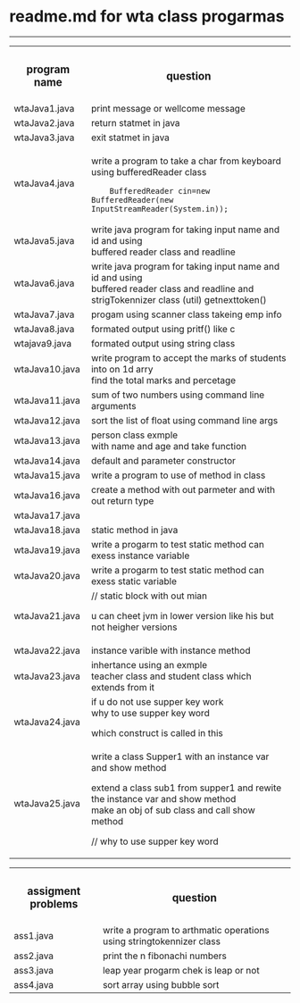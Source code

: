 # readme.md for wta class progarmas

---

<table>
<tr>
<th>
  <h3>
program name
    </h3>
</th>
<th>
  <h3>
question
  </h3>
</th>

</tr>
<!-- progam 1 -->
  <tr>
        <td>wtaJava1.java</td>
        <td>print message or wellcome message</td>
    </tr>
  <tr>
        <td>wtaJava2.java</td>
        <td>return statmet in java</td>
    </tr>
  <tr>
        <td>wtaJava3.java</td>
        <td>exit statmet in java</td>
    </tr>
      <tr>
        <td>wtaJava4.java</td>
        <td>    
            
 write a program to take a char from keyboard using bufferedReader class

        BufferedReader cin=new BufferedReader(new InputStreamReader(System.in));

</td>
    </tr>
      <tr>
        <td>wtaJava5.java</td>
        <td>
  write java program for taking input name and id and using <br>
 buffered reader class and readline
  </td>
    </tr>
      <tr>
        <td>wtaJava6.java</td>
        <td>
  write java program for taking input name and id and using <br>
 buffered reader class and readline and strigTokennizer class (util) getnexttoken()<br>
   
  </td>
    </tr>
      <tr>
        <td>wtaJava7.java</td>
        <td>
 progam using scanner class takeing emp info</td>
    </tr>
      <tr>
        <td>wtaJava8.java</td>
        <td> formated output  using pritf() like c </td>
    </tr>
      <tr>
        <td>wtajava9.java</td>
        <td>formated output using string class</td>
    </tr>
      <tr>
        <td>wtaJava10.java</td>
        <td>
 write program to accept the marks of students into on 1d arry <br>
 find the total marks and percetage</td>
    </tr>
      <tr>
        <td>wtaJava11.java</td>
        <td>sum of two numbers using command line arguments </td>
    </tr>
      <tr>
        <td>wtaJava12.java</td>
        <td>sort the list of float using command line args</td>
    </tr>
      <tr>
        <td>wtaJava13.java</td>
        <td> person class exmple <br>
         with name and age and take function

</td>
    </tr>
      <tr>
        <td>wtaJava14.java</td>
        <td>
 default and parameter constructor</td>
    </tr>
      <tr>
        <td>wtaJava15.java</td>
        <td>write a program to use of method in class</td>
    </tr>
      <tr>
        <td>wtaJava16.java</td>
        <td>  create a method with out parmeter and with out return type</td>
    </tr> 
    <tr>
        <td>wtaJava17.java</td>
        <td 
        create a method with out parmeter and with return type

  </td>
    </tr>
    </tr>
      <tr>
        <td>wtaJava18.java</td>
        <td>
         static method in java
        </td>
    </tr> 
    <tr>
        <td>wtaJava19.java</td>
        <td>
        write a progarm to test static method can exess instance variable
        </td>
    </tr>
    </tr>
      <tr>
        <td>wtaJava20.java</td>
        <td>
        write a progarm to test static method can exess static variable
         </td>
    </tr> 
    <tr>
        <td>wtaJava21.java</td>
        <td>
        // static block with out mian <br>

 u can cheet jvm in lower version like his but not heigher versions <br>

   </td>
    </tr>
      <tr>
        <td>wtaJava22.java</td>
        <td>
        instance varible with instance method

</td>
    </tr>
      <tr>
        <td>wtaJava23.java</td>
        <td>
          inhertance using an exmple <br>
 teacher class and student class which extends from it <br>


 </td>
    </tr>

 <tr>
        <td>wtaJava24.java</td>
        <td>
         if u do not use supper key work <br>
 why to use supper key word <br>

 which construct is called in this <br>

 </td>

  </tr>

 <tr>

 <td>wtaJava25.java</td>

 <td>
write a class Supper1 with an instance var and show method <br>

extend a class sub1 from supper1 and rewite the instance var and show method <br>
make an obj of sub class and call show method <br>

// why to use supper key word

</td>
    </tr>

</table>

<!-- assigment problems -->
<table>
    <tr>
        <th>
        <h3>
        assigment problems
        </h3>
        </th>
        <th>
        <h3>
        question 
        </h3>
        </th>
    </tr>
    <tr>
        <td>ass1.java</td>
        <td>
 write a program to arthmatic operations using 
 stringtokennizer class </td>
    </tr>
      <tr>
        <td>ass2.java</td>
        <td>
 print the n fibonachi numbers </td>
    </tr>
      <tr>
        <td>ass3.java</td>
        <td>
leap year progarm chek is leap or not </td>
    </tr>
      <tr>
        <td>ass4.java</td>
        <td>sort array using bubble sort</td>
    </tr>

</table>
